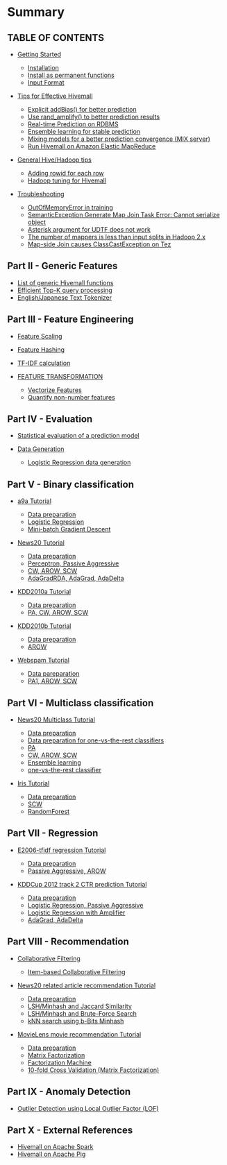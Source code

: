<!-- 
  Hivemall: Hive scalable Machine Learning Library
  
  Licensed under the Apache License, Version 2.0 (the "License");
  you may not use this file except in compliance with the License.
  You may obtain a copy of the License at
  
          http://www.apache.org/licenses/LICENSE-2.0
          
  Unless required by applicable law or agreed to in writing, software
  distributed under the License is distributed on an "AS IS" BASIS,
  WITHOUT WARRANTIES OR CONDITIONS OF ANY KIND, either express or implied.
  See the License for the specific language governing permissions and
  limitations under the License.
-->

# Summary

## TABLE OF CONTENTS

* [Getting Started](getting_started/README.md)
    * [Installation](getting_started/installation.md)
    * [Install as permanent functions](getting_started/permanent-functions.md) 
    * [Input Format](getting_started/input-format.md)

* [Tips for Effective Hivemall](tips/README.md)
    * [Explicit addBias() for better prediction](tips/addbias.md)
    * [Use rand_amplify() to better prediction results](tips/rand_amplify.md)
    * [Real-time Prediction on RDBMS](tips/rt_prediction.md)
    * [Ensemble learning for stable prediction](tips/ensemble_learning.md)
    * [Mixing models for a better prediction convergence (MIX server)](tips/mixserver.md)
    * [Run Hivemall on Amazon Elastic MapReduce](tips/emr.md)

* [General Hive/Hadoop tips](tips/general_tips.md)
    * [Adding rowid for each row](tips/rowid.md)
    * [Hadoop tuning for Hivemall](tips/hadoop_tuning.md)

* [Troubleshooting](troubleshooting/README.md)
    * [OutOfMemoryError in training](troubleshooting/oom.md)
    * [SemanticException Generate Map Join Task Error: Cannot serialize object](troubleshooting/mapjoin_task_error.md)
    * [Asterisk argument for UDTF does not work](troubleshooting/asterisk.md)
    * [The number of mappers is less than input splits in Hadoop 2.x](troubleshooting/num_mappers.md)
    * [Map-side Join causes ClassCastException on Tez](troubleshooting/mapjoin_classcastex.md)

## Part II - Generic Features

* [List of generic Hivemall functions](misc/generic_funcs.md)
* [Efficient Top-K query processing](misc/topk.md)
* [English/Japanese Text Tokenizer](misc/tokenizer.md)

## Part III - Feature Engineering

* [Feature Scaling](ft_engineering/scaling.md)
* [Feature Hashing](ft_engineering/hashing.md)
* [TF-IDF calculation](ft_engineering/tfidf.md)

* [FEATURE TRANSFORMATION](ft_engineering/ft_trans.md)
    * [Vectorize Features](ft_engineering/vectorizer.md)
    * [Quantify non-number features](ft_engineering/quantify.md)

## Part IV - Evaluation

* [Statistical evaluation of a prediction model](eval/stat_eval.md)

* [Data Generation](eval/datagen.md)
    * [Logistic Regression data generation](eval/lr_datagen.md)

## Part V - Binary classification

* [a9a Tutorial](binaryclass/a9a.md)
    * [Data preparation](binaryclass/a9a_dataset.md)
    * [Logistic Regression](binaryclass/a9a_lr.md)
    * [Mini-batch Gradient Descent](binaryclass/a9a_minibatch.md)

* [News20 Tutorial](binaryclass/news20.md)
    * [Data preparation](binaryclass/news20_dataset.md)
    * [Perceptron, Passive Aggressive](binaryclass/news20_pa.md)
    * [CW, AROW, SCW](binaryclass/news20_scw.md)
    * [AdaGradRDA, AdaGrad, AdaDelta](binaryclass/news20_adagrad.md)

* [KDD2010a Tutorial](binaryclass/kdd2010a.md)
    * [Data preparation](binaryclass/kdd2010a_dataset.md)
    * [PA, CW, AROW, SCW](binaryclass/kdd2010a_scw.md)
    
* [KDD2010b Tutorial](binaryclass/kdd2010b.md)
    * [Data preparation](binaryclass/kdd2010b_dataset.md)
    * [AROW](binaryclass/kdd2010b_arow.md)

* [Webspam Tutorial](binaryclass/webspam.md)
    * [Data pareparation](binaryclass/webspam_dataset.md)
    * [PA1, AROW, SCW](binaryclass/webspam_scw.md)
    
## Part VI - Multiclass classification

* [News20 Multiclass Tutorial](multiclass/news20.md)
    * [Data preparation](multiclass/news20_dataset.md)
    * [Data preparation for one-vs-the-rest classifiers](multiclass/news20_one-vs-the-rest_dataset.md)
    * [PA](multiclass/news20_pa.md)
    * [CW, AROW, SCW](multiclass/news20_scw.md)
    * [Ensemble learning](multiclass/news20_ensemble.md)
    * [one-vs-the-rest classifier](multiclass/news20_one-vs-the-rest.md)
    
* [Iris Tutorial](multiclass/iris.md)
    * [Data preparation](multiclass/iris_dataset.md)
    * [SCW](multiclass/iris_scw.md)
    * [RandomForest](multiclass/iris_randomforest.md)
    
## Part VII - Regression

* [E2006-tfidf regression Tutorial](regression/e2006.md)
    * [Data preparation](regression/e2006_dataset.md)
    * [Passive Aggressive, AROW](regression/e2006_arow.md)

* [KDDCup 2012 track 2 CTR prediction Tutorial](regression/kddcup12tr2.md)
    * [Data preparation](regression/kddcup12tr2_dataset.md)
    * [Logistic Regression, Passive Aggressive](regression/kddcup12tr2_lr.md)
    * [Logistic Regression with Amplifier](regression/kddcup12tr2_lr_amplify.md)
    * [AdaGrad, AdaDelta](regression/kddcup12tr2_adagrad.md)

## Part VIII - Recommendation

* [Collaborative Filtering](recommend/cf.md)
    * [Item-based Collaborative Filtering](recommend/item_based_cf.md)

* [News20 related article recommendation Tutorial](recommend/news20.md)
    * [Data preparation](multiclass/news20_dataset.md)
    * [LSH/Minhash and Jaccard Similarity](recommend/news20_jaccard.md)
    * [LSH/Minhash and Brute-Force Search](recommend/news20_knn.md)
    * [kNN search using b-Bits Minhash](recommend/news20_bbit_minhash.md)

* [MovieLens movie recommendation Tutorial](recommend/movielens.md)
    * [Data preparation](recommend/movielens_dataset.md)
    * [Matrix Factorization](recommend/movielens_mf.md)
    * [Factorization Machine](recommend/movielens_fm.md)
    * [10-fold Cross Validation (Matrix Factorization)](recommend/movielens_cv.md)    

## Part IX - Anomaly Detection

* [Outlier Detection using Local Outlier Factor (LOF)](anomaly/lof.md)

## Part X - External References

* [Hivemall on Apache Spark](https://github.com/maropu/hivemall-spark)
* [Hivemall on Apache Pig](https://github.com/daijyc/hivemall/wiki/PigHome)

